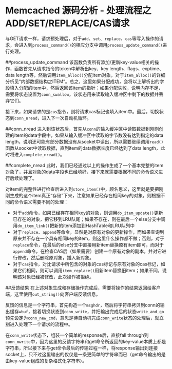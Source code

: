 # Memcached 源码分析 - 处理流程之ADD/SET/REPLACE/CAS请求
与GET请求一样，请求预处理后，对于`add`、`set`、`replace`、`cas`等写入操作的请求，会进入到`process_command()`的相应分支中调用`process_update_command()`进行处理。

##process_update_command
该函数负责所有添加/更新key-value相关的操作，函数首先从请求指令的token中解析出key、key length、flags、exptime、data length等，然后调用`item_alloc()`分配item对象，对于`item_alloc()`的详细分析见“内部数据结构之ITEM”。总之，这里如果分配成功，会将以上解析出的字段填入分配的item中，然后返回该item的指针；如果分配失败，说明内存不足，需要将状态设置为`conn_swallow`，该状态用来读取输入缓冲区中剩下的数据并丢弃它们。

接下来，如果请求的是`cas`指令，则将请求cas标记也填入item中。最后，切换状态到`conn_nread`，进入下一次自动机循环。

##conn_nread
进入到该状态后，首先从`conn`的输入缓冲区中读取数据到刚刚创建的item的data字段中，如果从输入缓冲区中读取的字节数没有达到指定的data length，说明还可能有部分数据没有从socket中读出，所以需要继续调用`read()`函数从socket中读取数据，直到item的data数据长度已经达到了data length，此时将进入`complete_nread()`。

##complete_nread
此时，我们已经通过以上的操作生成了一个基本完整的item对象了，并且对象的data字段也已经填好，接下来就需要根据不同的命令语义进行后续处理了。

对item的完整性进行检查后进入到`store_item()`中，顾名思义，这里就是要把刚刚生成的这个item真正“存储”下来，注意如果已经存在相同key的对象，则根据不同的命令语义需要不同的处理：

- 对于`add`命令，如果已经存在相同key的对象，则调用`do_item_update()`更新已存在的对象，把它移到LRU队尾；如果不存在，则在最后一个else分支中调用`do_item_link()`把新的item添加到HashTable和LRU队列中
- 对于`replace`、`append`等命令，显然是对原有对象的更新操作，而如果查询到原来并不存在一个具有相同key的item，则这里什么操作都不做；否则，对于`replace`命令，在最后的else分支中直接用新item替换原有item即可，而对于`append`命令，在检查CAS后（如果需要）创建一个原有对象的副本，并对它进行修改，然后删除原对象，插入新对象。
- 对于`cas`指令，对比请求中所包含的对象的cas标记与原有对象的cas标记，如果它们相同，则可以调用`item_replace()`用新item替换旧item；如果不同，说明该对象已经被修改，此次操作被拒绝。

##反馈结果
在上述对象生成和存储操作完成后，需要将操作的结果返回给客户端，这里使用`out_string()`向客户端反馈信息。

反馈的信息是一个字符串，首先构造一个`msghdr`，然后将字符串拷贝到conn的输出缓存`wbuf`，接着切换状态到`conn_write`，并把输出完成后的状态`write_and_go`预先设定为`conn_new_cmd`，意思是待自动机完成`conn_write`状态的处理后，就立刻进入处理下一个请求的流程中。

在`conn_write`状态下，组装一个简单的response后，直接fall through到`conn_mwrite`中，因为这里的反馈字符串和get命令所返回的key-value本质上都是字符串，所以接下来与get命令最后的传输过程一样，将response输出到连接socket上，只不过这里输出的仅仅是一条更简单的字符串而已（get命令输出的是由key-value组成的复杂格式化字符串）。